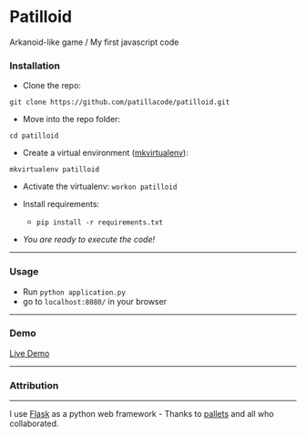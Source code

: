 # Patilloid
Arkanoid-like game / My first javascript code


### Installation

* Clone the repo:

`git clone https://github.com/patillacode/patilloid.git`

* Move into the repo folder:

`cd patilloid`

* Create a virtual environment ([mkvirtualenv](http://docs.python-guide.org/en/latest/dev/virtualenvs/)):

```mkvirtualenv patilloid```

* Activate the virtualenv:
```workon patilloid```

* Install requirements:

    * `pip install -r requirements.txt`

* _You are ready to execute the code!_

------------

### Usage
* Run `python application.py`
* go to `localhost:8080/` in your browser

------------

### Demo
[Live Demo](http://patilloid.patilla.es/)

------------

### Attribution ###
-------------------
I use [Flask](https://github.com/pallets/flask) as a python web framework - Thanks to [pallets](https://github.com/pallets/) and all who collaborated.
